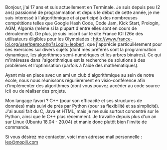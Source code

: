 Bonjour, j'ai 17 ans et suis actuellement en Terminale. Je suis depuis peu (2 ans) passionné de programmation et depuis
le début de cette année, je me suis interessé à l'algorithmique et ai participé à des nombreuses compétitions
telles que Google Hash Code, Code Jam, Kick Start, Prologin, AGM, Algoréa (même si la plupart d'entre elles sont en cours de déroulement). De plus, je suis inscrit sur le site France IOI (26e des utilisateurs éligibles pour les Olympiades : http://www.france-ioi.org/user/perso.php?sLogin=leober), que j'apprécie particulièrement pour ses exercices sur divers sujets (dont mes préférés sont la programmation dynamique, les algorithmes semi-numériques et les arbres binaires). Ce qui m'intéresse dans l'algorithmique est la recherche de solutions à des problèmes et l'optimisation (parfois à l'aide des mathématiques).

Ayant mis en place avec un ami un club d'algorithmique au sein de notre école, nous nous réunissons régulièrement en 
visio-conférence afin d'implémenter des algorithmes (dont vous pouvez accéder au code source ici) ou de réaliser des
projets. 

Mon langage favori ? C++ (pour son efficacité et ses structures de données) mais suivi de près par Python (pour sa flexibilité et sa simplicité). J'ai aussi fait du C, Java et HTML, mais je me suis surtout concentré sur le Python, ainsi que le C++ plus récemment.
Je travaille depuis plus d'un an sur Linux (Ubuntu 18.04 - 20.04) et manie donc plutôt bien l'invite de commande.

Si vous désirez me contacter, voici mon adresse mail personnelle : leo@mopili.com
